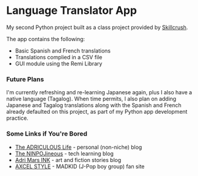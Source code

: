 # Language Translator App
My second Python project built as a class project provided by [Skillcrush](https://skillcrush.com).

The app contains the following:
- Basic Spanish and French translations
- Translations complied in a CSV file
- GUI module using the Remi Library

### Future Plans
I'm currently refreshing and re-learning Japanese again, plus I also have a native language (Tagalog). When time permits, I also plan on adding Japanese and Tagalog translations along with the Spanish and French already defaulted on this project, as part of my Python app development practice.

### Some Links if You're Bored
- [The ADRICULOUS Life](https://adriculous.life) - personal (non-niche) blog
- [The NINPOJineous](https://ninpojineous.ninja) - tech learning blog
- [Adri Mars INK](https://adrimars.ink) - art and fiction stories blog
- [AXCEL STYLE](https://axcel.style) - MADKID (J-Pop boy group) fan site
